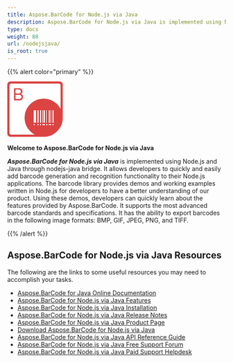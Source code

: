 ```yaml
---
title: Aspose.BarCode for Node.js via Java
description: Aspose.BarCode for Node.js via Java is implemented using Node.js and Java through nodejs-java bridge. It allows developers to quickly and easily add barcode generation and recognition functionality to their Node.js applications.
type: docs
weight: 80
url: /nodejsjava/
is_root: true
---
```


{{% alert color="primary" %}} 

![todo:image_alt_text](aspose-barcode-for-node-js-via-java-home_1)

**Welcome to Aspose.BarCode for Node.js via Java**

***Aspose.BarCode for Node.js via Java*** is implemented using Node.js and Java through nodejs-java bridge. It allows developers to quickly and easily add barcode generation and recognition functionality to their Node.js applications. The barcode library provides demos and working examples written in Node.js for developers to have a better understanding of our product. Using these demos, developers can quickly learn about the features provided by Aspose.BarCode. 
It supports the most advanced barcode standards and specifications. It has the ability to export barcodes in the following image formats: BMP, GIF, JPEG, PNG, and TIFF. 

{{% /alert %}} 


## **Aspose.BarCode for Node.js via Java Resources**
The following are the links to some useful resources you may need to accomplish your tasks.

- [Aspose.BarCode for Java Online Documentation](https://docs.aspose.com/barcode/nodejsjava/) 
- [Aspose.BarCode for Node.js via Java Features](https://docs.aspose.com/barcode/nodejsjava/features/)
- [Aspose.BarCode for Node.js via Java Installation](https://docs.aspose.com/barcode/nodejsjava/installation/)
- [Aspose.BarCode for Node.js via Java Release Notes](https://docs.aspose.com/barcode/nodejsjava/release-notes/)
- [Aspose.BarCode for Node.js via Java Product Page](https://products.aspose.com/barcode/nodejs-java)
- [Download Aspose.BarCode for Node.js via Java](https://downloads.aspose.com/barcode/nodejs)
- [Aspose.BarCode for Node.js via Java API Reference Guide](https://reference.aspose.com/barcode/nodejs/)
- [Aspose.BarCode for Node.js via Java Free Support Forum](https://forum.aspose.com/c/barcode)
- [Aspose.BarCode for Node.js via Java Paid Support Helpdesk](https://helpdesk.aspose.com/)








